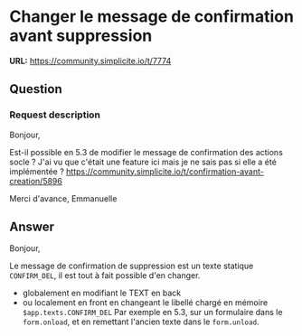 # Changer le message de confirmation avant suppression

**URL:** https://community.simplicite.io/t/7774

## Question
### Request description

Bonjour,

Est-il possible en 5.3 de modifier le message de confirmation des actions socle ?
J'ai vu que c'était une feature ici mais je ne sais pas si elle a été implémentée ?
https://community.simplicite.io/t/confirmation-avant-creation/5896

Merci d'avance,
Emmanuelle

## Answer
Bonjour,

Le message de confirmation de suppression est un texte statique `CONFIRM_DEL`, il est tout à fait possible d'en changer.

- globalement en modifiant le TEXT en back
- ou localement en front en changeant le libellé chargé en mémoire `$app.texts.CONFIRM_DEL`
Par exemple en 5.3, sur un formulaire dans le `form.onload`, et en remettant l'ancien texte dans le `form.unload`.
